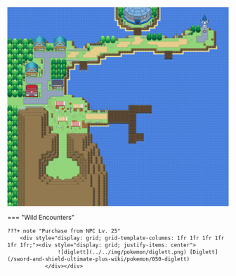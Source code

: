 <img src="../../img/routes/Hulbury.png" alt="Hulbury"/>

=== "Wild Encounters"


	???+ note "Purchase from NPC Lv. 25"
		<div style="display: grid; grid-template-columns: 1fr 1fr 1fr 1fr 1fr 1fr;"><div style="display: grid; justify-items: center">
                    ![diglett](../../img/pokemon/diglett.png) [Diglett](/sword-and-shield-ultimate-plus-wiki/pokemon/050-diglett) 
                </div></div>



